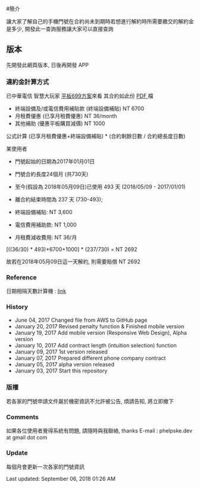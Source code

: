 
#簡介

讓大家了解自己的手機門號在合約尚未到期時若想進行解約時所需要繳交的解約金是多少, 開發此一查詢服務讓大家可以直接查詢

## 版本
先開發此網頁版本, 日後再開發 APP

### 違約金計算方式

已中華電信 智慧大玩家 <a href="http://www.emome.net/channel?chid=829&pid=6">平板699方案</a>來看
其合約如此份 <a href="https://drive.google.com/file/d/0B9po2jdlaNnNOVNIa1ZsX1kwMHM/view?usp=sharing"> PDF </a> 檔 

* 終端設備及/或電信費用補貼款 (終端設備補貼) 	NT 6700
* 月租費優惠 (已享月租費優惠)					NT 36/month
* 其他補助 (優惠平板購買減價)					NT 1000

公式計算
(已享月租費優惠+終端設備補貼) * (合約剩餘日數 / 合約總長度日數)

某使用者
* 門號起始的日期為2017年01月01日
* 門號合約長度24個月 (共730天)
* 至今(假設為 2018年05月09日)已使用 493 天 (2018/05/09 - 2017/01/01)
* 離合約結束時間為 237 天 (730-493); 

* 終端設備補貼: NT 3,600
* 電信費用補助款: NT 1,000
* 月租費減收費用: NT 36/月

[((36/30) * 493)+6700+1000] * (237/730) = NT 2692

故若在2018年05月09日這一天解約, 則需要賠償 NT 2692


### Reference
日期相隔天數計算機 : [link](http://daybetween.0123456789.tw)

### History
* June 04, 2017		Changed file from AWS to GitHub page
* January 20, 2017	Revised penalty function & Finished mobile version
* January 19, 2017	Add mobile version (Responsive Web Design), Alpha version
* January 10, 2017	Add contract length (intuition selection) function
* January 09, 2017	1st version released
* January 07, 2017	Prepared different phone company contract
* January 05, 2017	alpha version released
* January 03, 2017	Start this repository

### 版權
若各家的門號申請文件屬於機密資訊不允許被公告, 煩請告知, 將立即撤下

### Comments
如果各位使用者覺得系統有問題, 請隨時與我聯絡, thanks
E-mail : phelpske.dev at gmail dot com

### Update
每個月會更新一次各家的門號資訊

Last updated: September 06, 2018 01:26 AM




